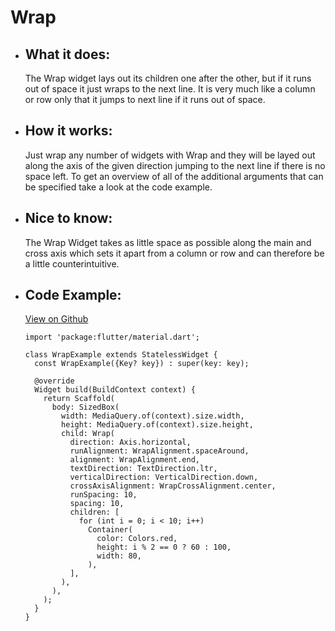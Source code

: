 # Wrap

- ## What it does:
  The Wrap widget lays out its children one after the other, but if it runs out of space it just wraps to the next line. It is very much like a column or row only that it jumps to next line if it runs out of space.

- ## How it works:
  Just wrap any number of widgets with Wrap and they will be layed out along the axis of the given direction jumping to the next line if there is no space left. To get an overview of all of the additional arguments that can be specified take a look at the code example.

- ## Nice to know:
  The Wrap Widget takes as little space as possible along the main and cross axis which sets it apart from a column or row and can therefore be a little counterintuitive.

- ## Code Example: 
  [View on Github](https://github.com/TheUltimateOptimist/Widgets/blob/master/example_writer/lib/wrap_example.dart)

      import 'package:flutter/material.dart';

      class WrapExample extends StatelessWidget {
        const WrapExample({Key? key}) : super(key: key);

        @override
        Widget build(BuildContext context) {
          return Scaffold(
            body: SizedBox(
              width: MediaQuery.of(context).size.width,
              height: MediaQuery.of(context).size.height,
              child: Wrap(
                direction: Axis.horizontal,
                runAlignment: WrapAlignment.spaceAround,
                alignment: WrapAlignment.end,
                textDirection: TextDirection.ltr,
                verticalDirection: VerticalDirection.down,
                crossAxisAlignment: WrapCrossAlignment.center,
                runSpacing: 10,
                spacing: 10,
                children: [
                  for (int i = 0; i < 10; i++)
                    Container(
                      color: Colors.red,
                      height: i % 2 == 0 ? 60 : 100,
                      width: 80,
                    ),
                ],
              ),
            ),
          );
        }
      }
